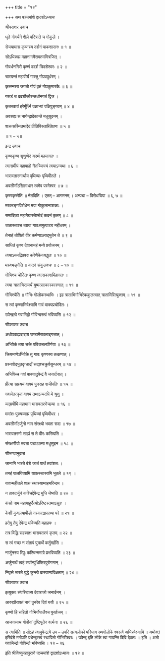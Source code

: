 +++
title = "१२"

+++
अथ पञ्चमांशे द्वादशोऽध्यायः

श्रीपराशर उवाच

धृते गोवर्धने शैले परित्राते च गोकुले ।

रोचयामास कृष्णस्य दर्शनं पाकशासनः ॥ १ ॥

सोऽधिरुह्य महानागमैरावतममित्रजित् ।

गोवर्धनगिरौ कृष्णं ददर्श त्रिदशेश्वरः ॥ २ ॥

चारयन्तं महावीर्यं गास्तु गोपवपुर्धरम् ।

कृत्स्नस्य जगतो गोपं वृतं गोपकुमारकैः ॥ ३ ॥

गरुडं च ददर्शोच्चैरन्तर्धानगतं द्विज ।

कृतच्छायं हरेर्मूर्ध्नि पक्षाभ्यां पक्षिपुङ्गवम् ॥ ४ ॥

अवरुह्य स नागेन्द्रादेकान्ते मधुसूदनम् ।

शक्रःसस्मितमाद्देदं प्रीतिविस्तारितेक्षणः ॥ ५ ॥

॥ १ – ५॥

इन्द्र उवाच

कृष्णकृष्ण शृणुष्वेदं यदर्थ महमागतः ।

त्वत्समीपं महाबाहो नैतच्चिन्त्यं त्वयाऽन्यथा ॥ ६ ॥

भारावतारणार्थाय पृथिव्याः पृथिवीतले ।

अवतीर्णोऽखिलाधार त्वमेव परमेश्वर ॥ ७ ॥

कृष्णकृष्णेति ॥ नेतदिति । एतत् – आगमनम् । अन्यथा – विरोधघिया ॥ ६, ७ ॥

मखभङ्गविरोधेन मया गोकुलानाशकाः ।

समादिष्टा महामेघास्तैश्चेदं कदनं कृतम् ॥ ८ ॥

त्रातास्ताश्च त्वाया गावःसमुत्पाट्य महीधरम् ।

तेनाहं तोषितो वीर कर्मणाऽत्यद्भुतेन ते ॥ ९ ॥

साधितं कृष्ण देवानामहं मन्ये प्रयोजनम् ।

त्वयाऽयमद्रिप्रवरः करेणैकेनयद्धृतः ॥ १० ॥

मस्वभङ्गेति ॥ कदनं संकुलवधः ॥ ८ – १० ॥

गोभिश्च चोदितः कृष्ण त्वत्सकाशमिहागतः ।

त्वया त्राताभिरत्यर्थं युष्मत्सत्कारकारणात् ॥ ११ ॥

गोभिश्चेति ॥ गोभिः गोलोकस्थाभिः । इह त्राताभिगोभिरेककुलत्वात् त्रातामिरित्युक्तम् ॥ ११ ॥

स त्वां कृष्णाभिषेक्ष्यामि गावं वाक्यप्रचोदितः ।

उपेन्द्रत्वे गवामिद्रो गोविन्दस्त्वं भविष्यसि ॥ १२ ॥

श्रीपराशर उवाच

अथोपवाह्यदादाय घण्टामैरावताद्गजात् ।

अभिषेकं तया चक्रे पवित्रजलपीर्णया ॥ १३ ॥

क्रियमाणेऽभिषेके तु गावः कृष्णस्य तत्क्षणात् ।

प्रस्नवोद्भूतदृग्धार्द्रां सद्यश्चक्रुर्वसुन्धरम् ॥ १४ ॥

अभिषिच्च गवां वाक्यादुपेन्द्रं वै जनार्दनात् ।

प्रीत्या सप्रश्रयं वाक्यं पुनराह शचीपतिः ॥ १५ ॥

गवामेतत्कृतं वाक्यं तथाऽन्यदपि मे श्रुणु ।

यद्ब्रवीमि महाभाग भारावतरणेच्छया ॥ १६ ॥

ममांशः पुरुषव्याघ्र पृथिव्यां पृथिवीधर ।

अवतीर्णोऽर्जुनो नाम संरक्ष्यो भवता सदा ॥ १७ ॥

भारावतरणो साह्यं स ते वीरः करिष्यति ।

संरक्षणीयो भवता यथाऽऽत्मा मधुसूदन ॥ १८ ॥

श्रीभगवानुवाच

जानामि भारते वंशे जातं पार्थं तवांशतः ।

तमहं पालयिष्यामि यावत्स्थास्यमि भूतले ॥ १९ ॥

यावन्महीतले शक्र स्थास्याम्यहमरिन्दम ।

न तावदर्जुनं कश्चिद्देवेन्द्र युधि जेष्यति ॥ २० ॥

कंसो नाम महाबाहुर्दैत्योऽरिष्टस्तथाऽसुरः ।

केशी कुवलयापीडो नरकाद्यास्तथा परे ॥ २१ ॥

हतेषु तेषु देवेन्द्र भविष्यति महाहवः ।

तत्र विद्धि सहस्राक्ष भारावतरणं कृतम् ॥ २२ ॥

स त्वं गच्छ न संतापं पुत्रार्थे कर्तुमर्हसि ।

नार्जुनस्य रिपुः कश्चिन्ममाग्रे प्रभविष्यति ॥ २३ ॥

अर्जुनार्थे त्वहं सर्वान्युधिष्ठिरपुरोगमान् ।

निवृत्ते भारते युद्धे कुन्त्यै दास्याम्यविक्षताम् ॥ २४ ॥

श्रीपराशर उवाच

इत्युक्तः संपरिष्वज्य देवाराजो जनार्दनम् ।

आरुह्यौरावतं नागं पुनरेव दिवं ययौ ॥ २५ ॥

कृष्णो हि सहितो गोभिर्गोपालैश्च पुनर्व्रजम् ।

आजगामाथ गोपीनां दृष्टिपूतेन वर्त्मना ॥ २६ ॥

स त्वामिति ॥ सोऽहं त्वामुपेन्द्रत्वे उप – उपरि सत्यलोको परिभाग स्थगोलोके श्वरत्वे अभिरषेक्ष्यामि । यथोक्तं हरिवंशे ममोपरि यथेन्द्रस्त्वं स्थापितो गोभिरीश्वरः । उपेन्द्र इति लोके त्वां गायन्ति दिवि देवताः ॥ इति । अतो गवामिन्द्रो गोविन्दो भविष्यसि । १२ – २६

इति श्रीविष्णुमहापुराणे पञ्चमांशे द्वादशोऽध्यायः ॥ १२ ॥
